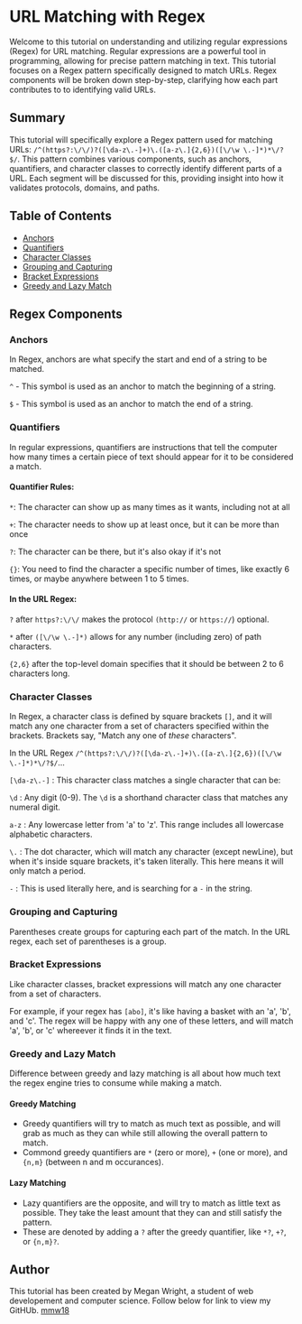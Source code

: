 # URL Matching with Regex

Welcome to this tutorial on understanding and utilizing regular expressions (Regex) for URL matching. Regular expressions are a powerful tool in programming, allowing for precise pattern matching in text. This tutorial focuses on a Regex pattern specifically designed to match URLs. Regex components will be broken down step-by-step, clarifying how each part contributes to to identifying valid URLs.


## Summary

This tutorial will specifically explore a Regex pattern used for matching URLs: `/^(https?:\/\/)?([\da-z\.-]+)\.([a-z\.]{2,6})([\/\w \.-]*)*\/?$/`. This pattern combines various components, such as anchors, quantifiers, and character classes to correctly identify different parts of a URL. Each segment will be discussed for this, providing insight into how it validates protocols, domains, and paths.


## Table of Contents

- [Anchors](#anchors)
- [Quantifiers](#quantifiers)
- [Character Classes](#character-classes)
- [Grouping and Capturing](#grouping-and-capturing)
- [Bracket Expressions](#bracket-expressions)
- [Greedy and Lazy Match](#greedy-and-lazy-match)


## Regex Components

### Anchors

In Regex, anchors are what specify the start and end of a string to be matched. 

`^` - This symbol is used as an anchor to match the beginning of a string.

`$` - This symbol is used as an anchor to match the end of a string.


### Quantifiers

In regular expressions, quantifiers are instructions that tell the computer how many times a certain piece of text should appear for it to be considered a match.

#### Quantifier Rules:

`*`: The character can show up as many times as it wants, including not at all

`+`: The character needs to show up at least once, but it can be more than once

`?`: The character can be there, but it's also okay if it's not

`{}`: You need to find the character a specific number of times, like exactly 6 times, or maybe anywhere between 1 to 5 times.

#### In the URL Regex: 

`?` after `https?:\/\/` makes the protocol `(http://` or `https://`) optional.

`*` after `([\/\w \.-]*)` allows for any number (including zero) of path characters.

`{2,6}` after the top-level domain specifies that it should be between 2 to 6 characters long.


### Character Classes

In Regex, a character class is defined by square brackets `[]`, and it will match any one character from a set of characters specified within the brackets. Brackets say, "Match any one of *these* characters".

In the URL Regex `/^(https?:\/\/)?([\da-z\.-]+)\.([a-z\.]{2,6})([\/\w \.-]*)*\/?$/`...

`[\da-z\.-]` : This character class matches a single character that can be:

`\d` : Any digit (0-9). The `\d` is a shorthand character class that matches any numeral digit.

`a-z` : Any lowercase letter from 'a' to 'z'. This range includes all lowercase alphabetic characters.

`\.` : The dot character, which will match any character (except newLine), but when it's inside square brackets, it's taken literally. This here means it will only match a period.

`-` : This is used literally here, and is searching for a `-` in the string.


### Grouping and Capturing

Parentheses create groups for capturing each part of the match. In the URL regex, each set of parentheses is a group.


### Bracket Expressions

Like character classes, bracket expressions will match any one character from a set of characters. 

For example, if your regex has `[abo]`, it's like having a basket with an 'a', 'b', and 'c'. The regex will be happy with any one of these letters, and will match 'a', 'b', or 'c' whereever it finds it in the text.


### Greedy and Lazy Match

Difference between greedy and lazy matching is all about how much text the regex engine tries to consume while making a match.


#### Greedy Matching

- Greedy quantifiers will try to match as much text as possible, and will grab as much as they can while still allowing the overall pattern to match. 
- Commond greedy quantifiers are `*` (zero or more), `+` (one or more), and `{n,m}` (between n and m occurances).


#### Lazy Matching

- Lazy quantifiers are the opposite, and will try to match as little text as possible. They take the least amount that they can and still satisfy the pattern. 
- These are denoted by adding a `?` after the greedy quantifier, like `*?`, `+?`, or `{n,m}?`.


## Author

This tutorial has been created by Megan Wright, a student of web developement and computer science. Follow below for link to view my GitHUb.
[mmw18](https://github.com/mmw18)


